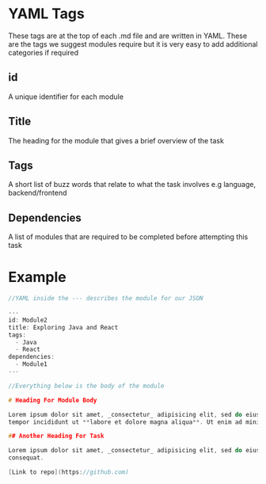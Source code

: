 # YAML Tags

These tags are at the top of each .md file and are written in YAML. These are the tags we suggest modules require but it is very easy to add additional categories if required

## id

A unique identifier for each module

## Title

The heading for the module that gives a brief overview of the task

## Tags

A short list of buzz words that relate to what the task involves e.g language, backend/frontend

## Dependencies

A list of modules that are required to be completed before attempting this task

# Example

```c
//YAML inside the --- describes the module for our JSON

---
id: Module2
title: Exploring Java and React
tags:
  - Java
  - React
dependencies:
  - Module1
---

//Everything below is the body of the module

# Heading For Module Body

Lorem ipsum dolor sit amet, _consectetur_ adipisicing elit, sed do eiusmod
tempor incididunt ut **labore et dolore magna aliqua**. Ut enim ad minim veniam

## Another Heading For Task

Lorem ipsum dolor sit amet, _consectetur_ adipisicing elit, sed do eiusmod
consequat.

[Link to repo](https://github.com)
```
